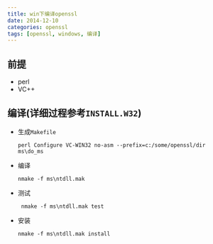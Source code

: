 ```yaml
---
title: win下编译openssl
date: 2014-12-10
categories: openssl
tags: [openssl, windows, 编译]
---
```


## 前提

-   perl
-   VC++

## 编译(详细过程参考`INSTALL.W32`)

-   生成`Makefile`

        perl Configure VC-WIN32 no-asm --prefix=c:/some/openssl/dir
        ms\do_ms

-   编译

        nmake -f ms\ntdll.mak

-   测试

         nmake -f ms\ntdll.mak test

-   安装

        nmake -f ms\ntdll.mak install
